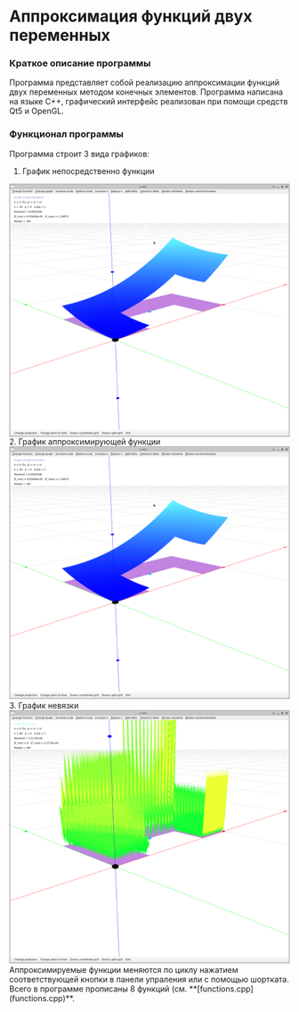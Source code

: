 # Аппроксимация функций двух переменных
### Краткое описание программы
Программа представляет собой реализацию аппроксимации функций двух переменных методом конечных элементов. Программа написана на языке C++, графический интерфейс реализован при помощи средств Qt5 и OpenGL.
### Функционал программы
Программа строит 3 вида графиков:
1. График непосредственно функции
<img src="https://github.com/Petrofan1/Function-approximation/raw/master/Functions%20of%20two%20variables/images/approx.png" width="700" align="middle">
2. График аппроксимирующей функции
<img src="https://github.com/Petrofan1/Function-approximation/raw/master/Functions%20of%20two%20variables/images/approx.png" width="700" allign="middle">
3. График невязки 
<img src="https://github.com/Petrofan1/Function-approximation/raw/master/Functions%20of%20two%20variables/images/residual.png" width="700" allign="middle">
Аппроксимируемые функции меняются по циклу нажатием соответствующей кнопки в панели упраления или с помощью шортката. Всего в программе прописаны 8 функций (см. **[functions.cpp](functions.cpp)**.
